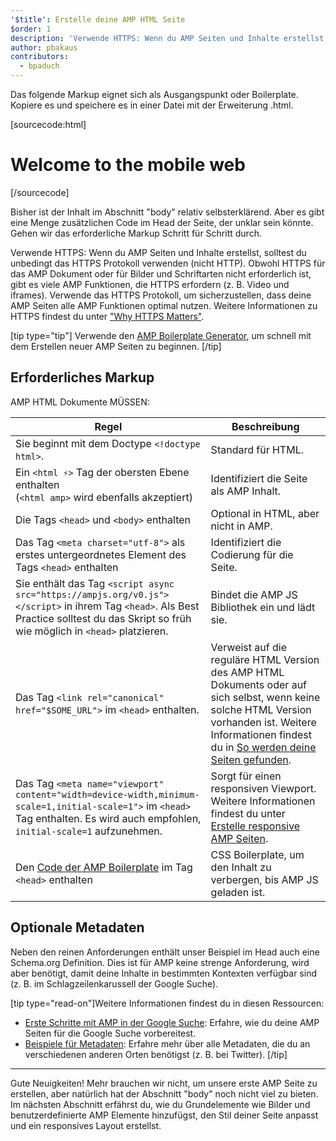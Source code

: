 ```yaml
---
'$title': Erstelle deine AMP HTML Seite
$order: 1
description: 'Verwende HTTPS: Wenn du AMP Seiten und Inhalte erstellst, solltest du unbedingt das HTTPS Protokoll verwenden (nicht HTTP). Obwohl HTTPS für das AMP Dokument oder für …'
author: pbakaus
contributors:
  - bpaduch
---
```


Das folgende Markup eignet sich als Ausgangspunkt oder Boilerplate. Kopiere es und speichere es in einer Datei mit der Erweiterung .html.

[sourcecode:html]

<!doctype html>
<html amp lang="en">
  <head>
    <meta charset="utf-8">
    <script async src="https://ampjs.org/v0.js"></script>
    <title>Hello, AMPs</title>
    <link rel="canonical" href="{{doc.url}}">
    <meta name="viewport" content="width=device-width">
    <script type="application/ld+json">
      {
        "@context": "http://schema.org",
        "@type": "NewsArticle",
        "headline": "Open-source framework for publishing content",
        "datePublished": "2015-10-07T12:02:41Z",
        "image": [
          "logo.jpg"
        ]
      }
    </script>
    <style amp-boilerplate>body{-webkit-animation:-amp-start 8s steps(1,end) 0s 1 normal both;-moz-animation:-amp-start 8s steps(1,end) 0s 1 normal both;-ms-animation:-amp-start 8s steps(1,end) 0s 1 normal both;animation:-amp-start 8s steps(1,end) 0s 1 normal both}@-webkit-keyframes -amp-start{from{visibility:hidden}to{visibility:visible}}@-moz-keyframes -amp-start{from{visibility:hidden}to{visibility:visible}}@-ms-keyframes -amp-start{from{visibility:hidden}to{visibility:visible}}@-o-keyframes -amp-start{from{visibility:hidden}to{visibility:visible}}@keyframes -amp-start{from{visibility:hidden}to{visibility:visible}}</style><noscript><style amp-boilerplate>body{-webkit-animation:none;-moz-animation:none;-ms-animation:none;animation:none}</style></noscript>
  </head>
  <body>
    <h1>Welcome to the mobile web</h1>
  </body>
</html>
[/sourcecode]

Bisher ist der Inhalt im Abschnitt "body" relativ selbsterklärend. Aber es gibt eine Menge zusätzlichen Code im Head der Seite, der unklar sein könnte. Gehen wir das erforderliche Markup Schritt für Schritt durch.

Verwende HTTPS: Wenn du AMP Seiten und Inhalte erstellst, solltest du unbedingt das HTTPS Protokoll verwenden (nicht HTTP). Obwohl HTTPS für das AMP Dokument oder für Bilder und Schriftarten nicht erforderlich ist, gibt es viele AMP Funktionen, die HTTPS erfordern (z. B. Video und iframes). Verwende das HTTPS Protokoll, um sicherzustellen, dass deine AMP Seiten alle AMP Funktionen optimal nutzen. Weitere Informationen zu HTTPS findest du unter ["Why HTTPS Matters"](https://developers.google.com/web/fundamentals/security/encrypt-in-transit/why-https).

[tip type="tip"] Verwende den [AMP Boilerplate Generator](/boilerplate), um schnell mit dem Erstellen neuer AMP Seiten zu beginnen. [/tip]

## Erforderliches Markup

AMP HTML Dokumente MÜSSEN:

| Regel                                                                                                                                                                                                 | Beschreibung                                                                                                                                                                                                                                                                           |
| ----------------------------------------------------------------------------------------------------------------------------------------------------------------------------------------------------- | -------------------------------------------------------------------------------------------------------------------------------------------------------------------------------------------------------------------------------------------------------------------------------------- |
| Sie beginnt mit dem Doctype `<!doctype html>`.                                                                                                                                                        | Standard für HTML.                                                                                                                                                                                                                                                                     |
| Ein `<html ⚡>` Tag der obersten Ebene enthalten <br>(`<html amp>` wird ebenfalls akzeptiert)                                                                                                         | Identifiziert die Seite als AMP Inhalt.                                                                                                                                                                                                                                                |
| Die Tags `<head>` und `<body>` enthalten                                                                                                                                                              | Optional in HTML, aber nicht in AMP.                                                                                                                                                                                                                                                   |
| Das Tag `<meta charset="utf-8">` als erstes untergeordnetes Element des Tags `<head>` enthalten                                                                                                       | Identifiziert die Codierung für die Seite.                                                                                                                                                                                                                                             |
| Sie enthält das Tag `<script async src="https://ampjs.org/v0.js"></script>` in ihrem Tag `<head>`. Als Best Practice solltest du das Skript so früh wie möglich in `<head>` platzieren.      | Bindet die AMP JS Bibliothek ein und lädt sie.                                                                                                                                                                                                                                         |
| Das Tag `<link rel="canonical" href="$SOME_URL">` im `<head>` enthalten.                                                                                                                              | Verweist auf die reguläre HTML Version des AMP HTML Dokuments oder auf sich selbst, wenn keine solche HTML Version vorhanden ist. Weitere Informationen findest du in [So werden deine Seiten gefunden](../../../../documentation/guides-and-tutorials/optimize-measure/discovery.md). |
| Das Tag `<meta name="viewport" content="width=device-width,minimum-scale=1,initial-scale=1">` im `<head>` Tag enthalten. Es wird auch empfohlen, <code>initial-scale=1</code> aufzunehmen. | Sorgt für einen responsiven Viewport. Weitere Informationen findest du unter [Erstelle responsive AMP Seiten](../../../../documentation/guides-and-tutorials/develop/style_and_layout/responsive_design.md).                                                                           |
| Den [Code der AMP Boilerplate](../../../../documentation/guides-and-tutorials/learn/spec/amp-boilerplate.md) im Tag `<head>` enthalten                                                                | CSS Boilerplate, um den Inhalt zu verbergen, bis AMP JS geladen ist.                                                                                                                                                                                                                   |

## Optionale Metadaten

Neben den reinen Anforderungen enthält unser Beispiel im Head auch eine Schema.org Definition. Dies ist für AMP keine strenge Anforderung, wird aber benötigt, damit deine Inhalte in bestimmten Kontexten verfügbar sind (z. B. im Schlagzeilenkarussell der Google Suche).

[tip type="read-on"]Weitere Informationen findest du in diesen Ressourcen:

- [Erste Schritte mit AMP in der Google Suche](https://developers.google.com/amp/docs): Erfahre, wie du deine AMP Seiten für die Google Suche vorbereitest.
- [Beispiele für Metadaten](https://github.com/ampproject/amphtml/tree/main/examples/metadata-examples): Erfahre mehr über alle Metadaten, die du an verschiedenen anderen Orten benötigst (z. B. bei Twitter). [/tip]

<hr>

Gute Neuigkeiten! Mehr brauchen wir nicht, um unsere erste AMP Seite zu erstellen, aber natürlich hat der Abschnitt "body" noch nicht viel zu bieten. Im nächsten Abschnitt erfährst du, wie du Grundelemente wie Bilder und benutzerdefinierte AMP Elemente hinzufügst, den Stil deiner Seite anpasst und ein responsives Layout erstellst.
